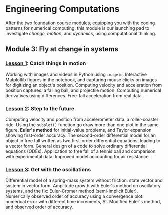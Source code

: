 # Engineering Computations

After the two foundation course modules, equipping you with the coding patterns for numerical computing, this module is our launching pad to investigate _change, motion_, and _dynamics_, using computational thinking.

## Module 3: Fly at change in systems

### [Lesson 1](http://go.gwu.edu/engcomp3lesson1): Catch things in motion

Working with images and videos in Python using `imageio`. Interactive Matplotlib figures in the notebook, and capturing mouse clicks on images for digitizing an object's position. Computing velocity and acceleration from position captures: a falling ball, and projectile motion. Computing numerical derivatives using differences. Free-fall acceleration from real data.

### [Lesson 2](http://go.gwu.edu/engcomp3lesson2): Step to the future

Computing velocity and position from accelerometer data: a roller-coaster ride. Using the `subplot()` function go draw more than one plot in the same figure. **Euler's method** for initial-value problems, and Taylor expansion showing first-order accuracy. The second-order differential model for an object in free fall written as two first-order differential equations, leading to a vector form. General design of a code to solve ordinary differential equations (ODEs). Application to free fall of a tennis ball and comparison with experimental data. Improved model accounting for air resistance.

### [Lesson 3](http://go.gwu.edu/engcomp3lesson3): Get with the oscillations

Differential model of a spring-mass system without friction: state vector and system in vector form. Amplitude growth with Euler's method on oscillatory systems, and the fix: Euler-Cromer method (semi-implicit Euler).
Numerically observed order of accuracy using a convergence plot: numerical error with different time increments, ∆t.
Modified Euler's method, and observed order of accuracy.
